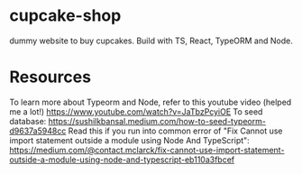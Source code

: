 # cupcake-shop
dummy website to buy cupcakes. Build with TS, React, TypeORM and Node.


# Resources 
To learn more about Typeorm and Node, refer to this youtube video (helped me a lot!) https://www.youtube.com/watch?v=JaTbzPcyiOE
To seed database: https://sushilkbansal.medium.com/how-to-seed-typeorm-d9637a5948cc
Read this if you run into common error of "Fix Cannot use import statement outside a module using Node And TypeScript": https://medium.com/@contact.mclarck/fix-cannot-use-import-statement-outside-a-module-using-node-and-typescript-eb110a3fbcef 